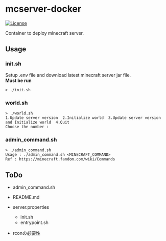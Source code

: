 # mcserver-docker
[![License](https://img.shields.io/github/license/c012vu5/mcserver-docker.svg?style=flat-square)](./LICENSE)

Container to deploy minecraft server.

## Usage

### init.sh
Setup .env file and download latest minecraft server jar file.  
**Must be run**

```console
> ./init.sh
```

### world.sh
```console
> ./world.sh
1.Update server version  2.Initialize world  3.Update server version and Initialize world  4.Quit
Choose the number :
```

### admin_command.sh
```console
> ./admin_command.sh
Usage : ./admin_command.sh <MINECRAFT_COMMAND>
Ref : https://minecraft.fandom.com/wiki/Commands
```

## ToDo

- admin_command.sh
- README.md
- server.properties
  - init.sh
  - entrypoint.sh

- rconの必要性
